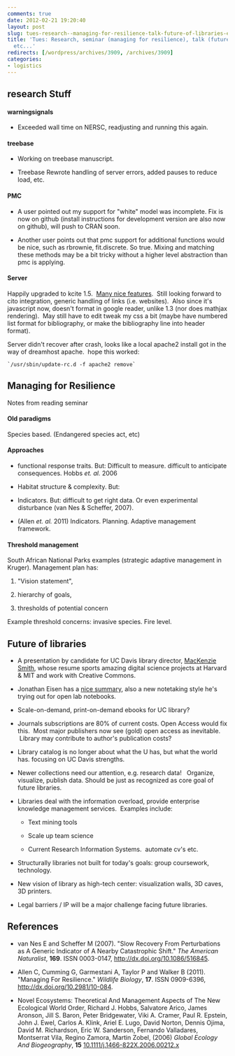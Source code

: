 ```yaml
---
comments: true
date: 2012-02-21 19:20:40
layout: post
slug: tues-research--managing-for-resilience-talk-future-of-libraries-etc
title: 'Tues: Research, seminar (managing for resilience), talk (future of libraries),
  etc...'
redirects: [/wordpress/archives/3909, /archives/3909]
categories:
- logistics
---
```


## research Stuff




#### warningsignals





	
  * Exceeded wall time on NERSC, readjusting and running this again.




#### treebase





	
  * Working on treebase manuscript.

	
  * Treebase Rewrote handling of server errors, added pauses to reduce load, etc.




#### PMC





	
  * A user pointed out my support for "white" model was incomplete. Fix is now on github (install instructions for development version are also now on github), will push to CRAN soon.

	
  * Another user points out that pmc support for additional functions would be nice, such as rbrownie, fit.discrete. So true. Mixing and matching these methods may be a bit tricky without a higher level abstraction than pmc is applying.




#### Server


Happily upgraded to kcite 1.5.  [Many nice features](http://www.russet.org.uk/blog/2012/02/kcite-spreads-its-wings).  Still looking forward to cito integration, generic handling of links (i.e. websites).  Also since it's javascript now, doesn't format in google reader, unlike 1.3 (nor does mathjax rendering).  May still have to edit tweak my css a bit (maybe have numbered list format for bibliography, or make the bibliography line into header format).

Server didn't recover after crash, looks like a local apache2 install got in the way of dreamhost apache.  hope this worked:

    
    `/usr/sbin/update-rc.d -f apache2 remove`




## Managing for Resilience


Notes from reading seminar


#### Old paradigms


Species based. (Endangered species act, etc)


#### Approaches





	
  * functional response traits. But: Difficult to measure. difficult to anticipate consequences. Hobbs _et. al._ 2006

	
  * Habitat structure & complexity. But:

	
  * Indicators. But: difficult to get right data. Or even experimental disturbance (van Nes & Scheffer, 2007).

	
  * (Allen _et. al._ 2011) Indicators. Planning. Adaptive management framework.




#### Threshold management


South African National Parks examples (strategic adaptive management in Kruger). Management plan has:



	
  1. "Vision statement",

	
  2. hierarchy of goals,

	
  3. thresholds of potential concern


Example threshold concerns: invasive species. Fire level.


## Future of libraries





	
  * A presentation by candidate for UC Davis library director, [MacKenzie Smith](http://www.mit.edu/~kenzie/), whose resume sports amazing digital science projects at Harvard & MIT and work with Creative Commons.

	
  * Jonathan Eisen has a [nice summary](http://phylogenomics.blogspot.com/2012/02/notes-for-talk-by-mackenzie-smith.html), also a new notetaking style he's trying out for open lab notebooks.

	
  * Scale-on-demand, print-on-demand ebooks for UC library?

	
  * Journals subscriptions are 80% of current costs. Open Access would fix this.  Most major publishers now see (gold) open access as inevitable.  Library may contribute to author's publication costs?

	
  * Library catalog is no longer about what the U has, but what the world has. focusing on UC Davis strengths.

	
  * Newer collections need our attention, e.g. research data!   Organize, visualize, publish data. Should be just as recognized as core goal of future libraries.

	
  * Libraries deal with the information overload, provide enterprise knowledge management services.  Examples include:


	
    * Text mining tools

	
    * Scale up team science

	
    * Current Research Information Systems.  automate cv's etc.


	
  * Structurally libraries not built for today's goals: group coursework, technology.

	
  * New vision of library as high-tech center: visualization walls, 3D caves, 3D printers.

	
  * Legal barriers / IP will be a major challenge facing future libraries.



## References


- van Nes E and Scheffer M (2007).
"Slow Recovery From Perturbations as A Generic Indicator of A Nearby Catastrophic Shift."
*The American Naturalist*, **169**.
ISSN 0003-0147, <a href="http://dx.doi.org/10.1086/516845">http://dx.doi.org/10.1086/516845</a>.

- Allen C, Cumming G, Garmestani A, Taylor P and Walker B (2011).
"Managing For Resilience."
*Wildlife Biology*, **17**.
ISSN 0909-6396, <a href="http://dx.doi.org/10.2981/10-084">http://dx.doi.org/10.2981/10-084</a>.



-  Novel Ecosystems: Theoretical And Management Aspects of The New Ecological World Order, Richard J. Hobbs, Salvatore Arico, James Aronson, Jill S. Baron, Peter Bridgewater, Viki A. Cramer, Paul R. Epstein, John J. Ewel, Carlos A. Klink, Ariel E. Lugo, David Norton, Dennis Ojima, David M. Richardson, Eric W. Sanderson, Fernando Valladares, Montserrat Vila, Regino Zamora, Martin Zobel,  (2006) *Global Ecology And Biogeography*, **15**    [10.1111/j.1466-822X.2006.00212.x](http://dx.doi.org/10.1111/j.1466-822X.2006.00212.x)
